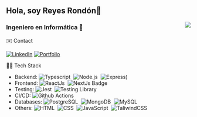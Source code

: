 ## Hola, soy Reyes Rondón👋

<img align="right" src="https://github-readme-stats.vercel.app/api/top-langs/?username=Reyes1921&layout=compact&theme=material-palenight&hide_border=true" />

### Ingeniero en Informática 🚀

 ✉️ Contact

[![LinkedIn](https://img.shields.io/badge/linkedin-%230077B5.svg?style=for-the-badge&logo=linkedin&logoColor=white)](https://www.linkedin.com/in/reyes-rondon/)
[![Portfolio](https://img.shields.io/badge/Portfolio-8A2BE2?style=for-the-badge&&logoColor=white)](https://reyesrondon.dev/)


👨‍💻 Tech Stack

- Backend: ![Typescript](https://img.shields.io/badge/-Typescript-05122A?style=flat&logo=typescript)&nbsp; ![Node.js](https://img.shields.io/badge/-Node.js-05122A?style=flat&logo=nodedotjs)&nbsp; ![Express](https://img.shields.io/badge/Express-000000?style=flat&logo=express&logoColor=ffffff))&nbsp;
- Frontend: ![ReactJs](https://img.shields.io/badge/React-61DAFB?style=flat&logo=react&logoColor=ffffff)&nbsp; ![NextJs Badge](https://img.shields.io/badge/NextJs-000000?style=flat&logo=nextdotjs&logoColor=ffffff)&nbsp;
- Testing: ![Jest](https://img.shields.io/badge/-Jest-05122A?style=flat&logo=jest&logoColor=C21325)&nbsp; ![Testing Library](https://img.shields.io/badge/Testing-Library?style=flat&logo=testinglibrary&logoColor=%23E33332&color=%23fff)&nbsp;
- CI/CD: ![Github Actions](https://img.shields.io/badge/-Github%20Actions-05122A?style=flat&logo=github)&nbsp;
- Databases: ![PostgreSQL](https://img.shields.io/badge/-PostgreSQL-05122A?style=flat&logo=postgresql&logoColor=white)&nbsp; ![MongoDB](https://img.shields.io/badge/-MongoDB-05122A?style=flat&logo=mongodb)&nbsp; ![MySQL](https://img.shields.io/badge/-MySQL-05122A?style=flat&logo=mysql&logoColor=white)&nbsp;
- Others: ![HTML](https://img.shields.io/badge/-HTML-05122A?style=flat&logo=html5)&nbsp; ![CSS](https://img.shields.io/badge/-CSS-05122A?style=flat&logo=CSS3&logoColor=1572B6)&nbsp; ![JavaScript](https://img.shields.io/badge/-JavaScript-05122A?style=flat&logo=javascript)&nbsp; ![TaliwindCSS](https://img.shields.io/badge/-TailwindCSS-05122A?style=flat&logo=tailwindcss&logoColor=#06B6D4)&nbsp;
